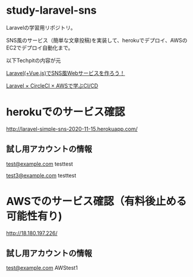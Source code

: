 # study-laravel-sns

Laravelの学習用リポジトリ。

SNS風のサービス（簡単な文章投稿)を実装して、herokuでデプロイ、AWSのEC2でデプロイ自動化まで。

以下Techpitの内容が元

[Laravel(+Vue.js)でSNS風Webサービスを作ろう！](https://www.techpit.jp/courses/11)

[Laravel × CircleCI × AWSで学ぶCI/CD](https://www.techpit.jp/courses/78)

# herokuでのサービス確認

http://laravel-simple-sns-2020-11-15.herokuapp.com/

## 試し用アカウントの情報

test@example.com
testtest

test3@example.com
testtest


# AWSでのサービス確認（有料後止める可能性有り)
http://18.180.197.226/

## 試し用アカウントの情報
test@example.com
AWStest1
